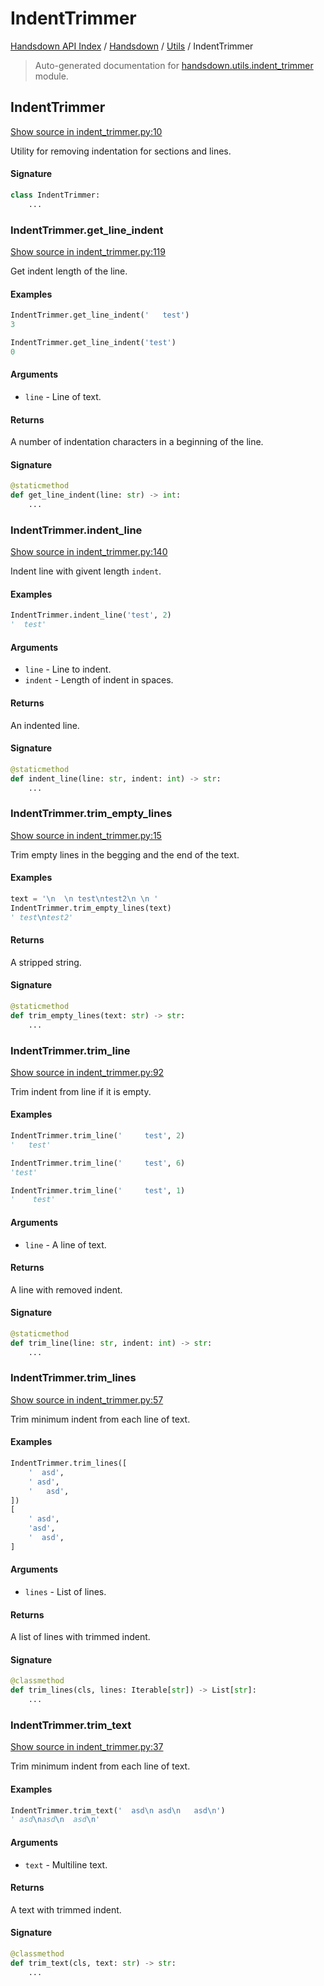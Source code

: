 # IndentTrimmer

[Handsdown API Index](../../README.md#handsdown-api-index) / [Handsdown](../index.md#handsdown) / [Utils](./index.md#utils) / IndentTrimmer

> Auto-generated documentation for [handsdown.utils.indent_trimmer](https://github.com/vemel/handsdown/blob/main/handsdown/utils/indent_trimmer.py) module.

## IndentTrimmer

[Show source in indent_trimmer.py:10](https://github.com/vemel/handsdown/blob/main/handsdown/utils/indent_trimmer.py#L10)

Utility for removing indentation for sections and lines.

#### Signature

```python
class IndentTrimmer:
    ...
```

### IndentTrimmer.get_line_indent

[Show source in indent_trimmer.py:119](https://github.com/vemel/handsdown/blob/main/handsdown/utils/indent_trimmer.py#L119)

Get indent length of the line.

#### Examples

```python
IndentTrimmer.get_line_indent('   test')
3

IndentTrimmer.get_line_indent('test')
0
```

#### Arguments

- `line` - Line of text.

#### Returns

A number of indentation characters in a beginning of the line.

#### Signature

```python
@staticmethod
def get_line_indent(line: str) -> int:
    ...
```

### IndentTrimmer.indent_line

[Show source in indent_trimmer.py:140](https://github.com/vemel/handsdown/blob/main/handsdown/utils/indent_trimmer.py#L140)

Indent line with givent length `indent`.

#### Examples

```python
IndentTrimmer.indent_line('test', 2)
'  test'
```

#### Arguments

- `line` - Line to indent.
- `indent` - Length of indent in spaces.

#### Returns

An indented line.

#### Signature

```python
@staticmethod
def indent_line(line: str, indent: int) -> str:
    ...
```

### IndentTrimmer.trim_empty_lines

[Show source in indent_trimmer.py:15](https://github.com/vemel/handsdown/blob/main/handsdown/utils/indent_trimmer.py#L15)

Trim empty lines in the begging and the end of the text.

#### Examples

```python
text = '\n  \n test\ntest2\n \n '
IndentTrimmer.trim_empty_lines(text)
' test\ntest2'
```

#### Returns

A stripped string.

#### Signature

```python
@staticmethod
def trim_empty_lines(text: str) -> str:
    ...
```

### IndentTrimmer.trim_line

[Show source in indent_trimmer.py:92](https://github.com/vemel/handsdown/blob/main/handsdown/utils/indent_trimmer.py#L92)

Trim indent from line if it is empty.

#### Examples

```python
IndentTrimmer.trim_line('     test', 2)
'   test'

IndentTrimmer.trim_line('     test', 6)
'test'

IndentTrimmer.trim_line('     test', 1)
'    test'
```

#### Arguments

- `line` - A line of text.

#### Returns

A line with removed indent.

#### Signature

```python
@staticmethod
def trim_line(line: str, indent: int) -> str:
    ...
```

### IndentTrimmer.trim_lines

[Show source in indent_trimmer.py:57](https://github.com/vemel/handsdown/blob/main/handsdown/utils/indent_trimmer.py#L57)

Trim minimum indent from each line of text.

#### Examples

```python
IndentTrimmer.trim_lines([
    '  asd',
    ' asd',
    '   asd',
])
[
    ' asd',
    'asd',
    '  asd',
]
```

#### Arguments

- `lines` - List of lines.

#### Returns

A list of lines with trimmed indent.

#### Signature

```python
@classmethod
def trim_lines(cls, lines: Iterable[str]) -> List[str]:
    ...
```

### IndentTrimmer.trim_text

[Show source in indent_trimmer.py:37](https://github.com/vemel/handsdown/blob/main/handsdown/utils/indent_trimmer.py#L37)

Trim minimum indent from each line of text.

#### Examples

```python
IndentTrimmer.trim_text('  asd\n asd\n   asd\n')
' asd\nasd\n  asd\n'
```

#### Arguments

- `text` - Multiline text.

#### Returns

A text with trimmed indent.

#### Signature

```python
@classmethod
def trim_text(cls, text: str) -> str:
    ...
```
